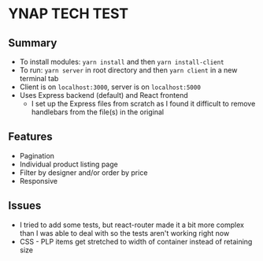 # YNAP TECH TEST
## Summary
- To install modules: `yarn install` and then `yarn install-client`
- To run: `yarn server` in root directory and then `yarn client` in a new terminal tab 
- Client is on `localhost:3000`, server is on `localhost:5000`
- Uses Express backend (default) and React frontend
  - I set up the Express files from scratch as I found it difficult to remove handlebars from the file(s) in the original

## Features
- Pagination
- Individual product listing page
- Filter by designer and/or order by price
- Responsive

## Issues
- I tried to add some tests, but react-router made it a bit more complex than I was able to deal with so the tests aren't working right now
- CSS - PLP items get stretched to width of container instead of retaining size